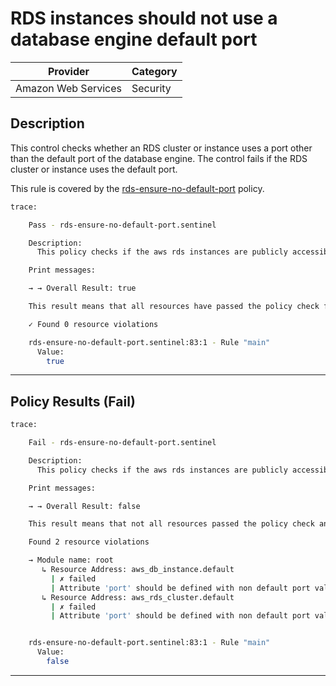 # RDS instances should not use a database engine default port

| Provider            | Category     |
|---------------------|--------------|
| Amazon Web Services | Security     |

## Description

This control checks whether an RDS cluster or instance uses a port other than the default port of the database engine. 
The control fails if the RDS cluster or instance uses the default port.

This rule is covered by the [rds-ensure-no-default-port](https://github.com/hashicorp/policy-library-NIST-Policy-Set-for-AWS-Terraform/blob/main/policies/rds/rds-ensure-no-default-port.sentinel) policy.

```bash
trace:

    Pass - rds-ensure-no-default-port.sentinel

    Description:
      This policy checks if the aws rds instances are publicly accessible

    Print messages:

    → → Overall Result: true

    This result means that all resources have passed the policy check for the policy rds-ensure-no-default-port.

    ✓ Found 0 resource violations

    rds-ensure-no-default-port.sentinel:83:1 - Rule "main"
      Value:
        true

```

---

## Policy Results (Fail)
```bash
trace:

    Fail - rds-ensure-no-default-port.sentinel

    Description:
      This policy checks if the aws rds instances are publicly accessible

    Print messages:

    → → Overall Result: false

    This result means that not all resources passed the policy check and the protected behavior is not allowed for the policy rds-ensure-no-default-port.

    Found 2 resource violations

    → Module name: root
       ↳ Resource Address: aws_db_instance.default
         | ✗ failed
         | Attribute 'port' should be defined with non default port value for aws_db_instance and aws_rds_cluster resource. Refer to https://docs.aws.amazon.com/securityhub/latest/userguide/rds-controls.html#rds-23 for more details.
       ↳ Resource Address: aws_rds_cluster.default
         | ✗ failed
         | Attribute 'port' should be defined with non default port value for aws_db_instance and aws_rds_cluster resource. Refer to https://docs.aws.amazon.com/securityhub/latest/userguide/rds-controls.html#rds-23 for more details.


    rds-ensure-no-default-port.sentinel:83:1 - Rule "main"
      Value:
        false

```

---
